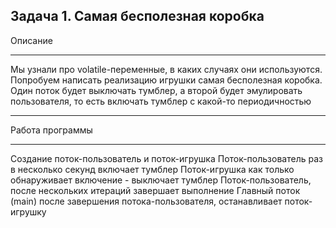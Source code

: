 Задача 1. Самая бесполезная коробка
---

Описание

---
Мы узнали про volatile-переменные, в каких случаях они используются. Попробуем написать реализацию игрушки cамая бесполезная коробка. Один поток будет выключать тумблер, а второй будет эмулировать пользователя, то есть включать тумблер с какой-то периодичностью

---
Работа программы

---
Создание поток-пользователь и поток-игрушка
Поток-пользователь раз в несколько секунд включает тумблер
Поток-игрушка как только обнаруживает включение - выключает тумблер
Поток-пользователь, после нескольких итераций завершает выполнение
Главный поток (main) после завершения потока-пользователя, останавливает поток-игрушку